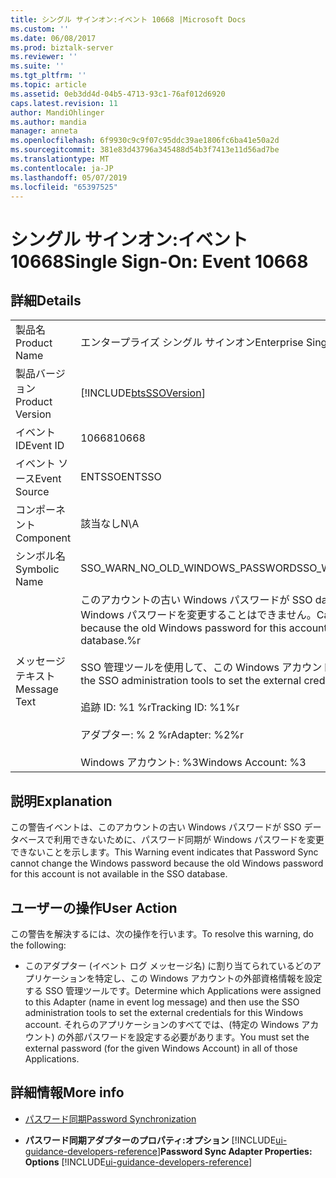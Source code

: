 ```yaml
---
title: シングル サインオン:イベント 10668 |Microsoft Docs
ms.custom: ''
ms.date: 06/08/2017
ms.prod: biztalk-server
ms.reviewer: ''
ms.suite: ''
ms.tgt_pltfrm: ''
ms.topic: article
ms.assetid: 0eb3dd4d-04b5-4713-93c1-76af012d6920
caps.latest.revision: 11
author: MandiOhlinger
ms.author: mandia
manager: anneta
ms.openlocfilehash: 6f9930c9c9f07c95ddc39ae1806fc6ba41e50a2d
ms.sourcegitcommit: 381e83d43796a345488d54b3f7413e11d56ad7be
ms.translationtype: MT
ms.contentlocale: ja-JP
ms.lasthandoff: 05/07/2019
ms.locfileid: "65397525"
---
```

# <a name="single-sign-on-event-10668"></a><span data-ttu-id="5725f-102">シングル サインオン:イベント 10668</span><span class="sxs-lookup"><span data-stu-id="5725f-102">Single Sign-On: Event 10668</span></span>
## <a name="details"></a><span data-ttu-id="5725f-103">詳細</span><span class="sxs-lookup"><span data-stu-id="5725f-103">Details</span></span>  

|                 |                                                                                                                                                                                                                                                                                                                               |
|-----------------|-------------------------------------------------------------------------------------------------------------------------------------------------------------------------------------------------------------------------------------------------------------------------------------------------------------------------------|
|  <span data-ttu-id="5725f-104">製品名</span><span class="sxs-lookup"><span data-stu-id="5725f-104">Product Name</span></span>   |                                                                                                                                                   <span data-ttu-id="5725f-105">エンタープライズ シングル サインオン</span><span class="sxs-lookup"><span data-stu-id="5725f-105">Enterprise Single Sign-On</span></span>                                                                                                                                                   |
| <span data-ttu-id="5725f-106">製品バージョン</span><span class="sxs-lookup"><span data-stu-id="5725f-106">Product Version</span></span> |                                                                                                                                  [!INCLUDE[btsSSOVersion](../includes/btsssoversion-md.md)]                                                                                                                                   |
|    <span data-ttu-id="5725f-107">イベント ID</span><span class="sxs-lookup"><span data-stu-id="5725f-107">Event ID</span></span>     |                                                                                                                                                             <span data-ttu-id="5725f-108">10668</span><span class="sxs-lookup"><span data-stu-id="5725f-108">10668</span></span>                                                                                                                                                             |
|  <span data-ttu-id="5725f-109">イベント ソース</span><span class="sxs-lookup"><span data-stu-id="5725f-109">Event Source</span></span>   |                                                                                                                                                            <span data-ttu-id="5725f-110">ENTSSO</span><span class="sxs-lookup"><span data-stu-id="5725f-110">ENTSSO</span></span>                                                                                                                                                             |
|    <span data-ttu-id="5725f-111">コンポーネント</span><span class="sxs-lookup"><span data-stu-id="5725f-111">Component</span></span>    |                                                                                                                                                              <span data-ttu-id="5725f-112">該当なし</span><span class="sxs-lookup"><span data-stu-id="5725f-112">N\A</span></span>                                                                                                                                                              |
|  <span data-ttu-id="5725f-113">シンボル名</span><span class="sxs-lookup"><span data-stu-id="5725f-113">Symbolic Name</span></span>  |                                                                                                                                               <span data-ttu-id="5725f-114">SSO_WARN_NO_OLD_WINDOWS_PASSWORD</span><span class="sxs-lookup"><span data-stu-id="5725f-114">SSO_WARN_NO_OLD_WINDOWS_PASSWORD</span></span>                                                                                                                                                |
|  <span data-ttu-id="5725f-115">メッセージ テキスト</span><span class="sxs-lookup"><span data-stu-id="5725f-115">Message Text</span></span>   | <span data-ttu-id="5725f-116">このアカウントの古い Windows パスワードが SSO database.%r で利用できないため、Windows パスワードを変更することはできません。</span><span class="sxs-lookup"><span data-stu-id="5725f-116">Cannot change the Windows password because the old Windows password for this account is not available in the SSO database.%r</span></span><br /><br /> <span data-ttu-id="5725f-117">SSO 管理ツールを使用して、この Windows アカウントの外部資格情報を設定します。%r</span><span class="sxs-lookup"><span data-stu-id="5725f-117">Use the SSO administration tools to set the external credentials for this Windows account.%r</span></span><br /><br /> <span data-ttu-id="5725f-118">追跡 ID: %1 %r</span><span class="sxs-lookup"><span data-stu-id="5725f-118">Tracking ID: %1%r</span></span><br /><br /> <span data-ttu-id="5725f-119">アダプター: % 2 %r</span><span class="sxs-lookup"><span data-stu-id="5725f-119">Adapter: %2%r</span></span><br /><br /> <span data-ttu-id="5725f-120">Windows アカウント: %3</span><span class="sxs-lookup"><span data-stu-id="5725f-120">Windows Account: %3</span></span> |

## <a name="explanation"></a><span data-ttu-id="5725f-121">説明</span><span class="sxs-lookup"><span data-stu-id="5725f-121">Explanation</span></span>  
 <span data-ttu-id="5725f-122">この警告イベントは、このアカウントの古い Windows パスワードが SSO データベースで利用できないために、パスワード同期が Windows パスワードを変更できないことを示します。</span><span class="sxs-lookup"><span data-stu-id="5725f-122">This Warning event indicates that Password Sync cannot change the Windows password because the old Windows password for this account is not available in the SSO database.</span></span>  

## <a name="user-action"></a><span data-ttu-id="5725f-123">ユーザーの操作</span><span class="sxs-lookup"><span data-stu-id="5725f-123">User Action</span></span>  
 <span data-ttu-id="5725f-124">この警告を解決するには、次の操作を行います。</span><span class="sxs-lookup"><span data-stu-id="5725f-124">To resolve this warning, do the following:</span></span>  

-   <span data-ttu-id="5725f-125">このアダプター (イベント ログ メッセージ名) に割り当てられているどのアプリケーションを特定し、この Windows アカウントの外部資格情報を設定する SSO 管理ツールです。</span><span class="sxs-lookup"><span data-stu-id="5725f-125">Determine which Applications were assigned to this Adapter (name in event log message) and then use the SSO administration tools to set the external credentials for this Windows account.</span></span> <span data-ttu-id="5725f-126">それらのアプリケーションのすべてでは、(特定の Windows アカウント) の外部パスワードを設定する必要があります。</span><span class="sxs-lookup"><span data-stu-id="5725f-126">You must set the external password (for the given Windows Account) in all of those Applications.</span></span>  

## <a name="more-info"></a><span data-ttu-id="5725f-127">詳細情報</span><span class="sxs-lookup"><span data-stu-id="5725f-127">More info</span></span>

- [<span data-ttu-id="5725f-128">パスワード同期</span><span class="sxs-lookup"><span data-stu-id="5725f-128">Password Synchronization</span></span>](../core/password-synchronization2.md)  

- <span data-ttu-id="5725f-129">**パスワード同期アダプターのプロパティ:オプション** [!INCLUDE[ui-guidance-developers-reference](../includes/ui-guidance-developers-reference.md)]</span><span class="sxs-lookup"><span data-stu-id="5725f-129">**Password Sync Adapter Properties: Options** [!INCLUDE[ui-guidance-developers-reference](../includes/ui-guidance-developers-reference.md)]</span></span>
